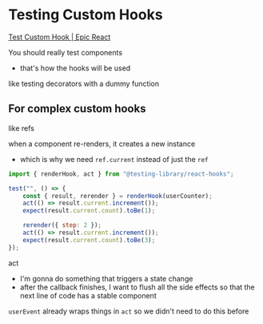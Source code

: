 # Testing Custom Hooks

[Test Custom Hook | Epic React](https://epicreact.dev/modules/testing-react-apps/testing-custom-hooks-solution)

You should really test components

-   that's how the hooks will be used

like testing decorators with a dummy function

## For complex custom hooks

like refs

when a component re-renders, it creates a new instance

-   which is why we need `ref.current` instead of just the `ref`

```js
import { renderHook, act } from "@testing-library/react-hooks";

test("", () => {
    const { result, rerender } = renderHook(userCounter);
    act(() => result.current.increment());
    expect(result.current.count).toBe(1);

    rerender({ step: 2 });
    act(() => result.current.increment());
    expect(result.current.count).toBe(3);
});
```

act

-   I'm gonna do something that triggers a state change
-   after the callback finishes, I want to flush all the side effects so that the next line of code has a stable component

`userEvent` already wraps things in `act` so we didn't need to do this before
